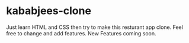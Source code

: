 # kababjees-clone
Just learn HTML and CSS then try to make this resturant app clone.
Feel free to change and add features.
New Features coming soon. 
